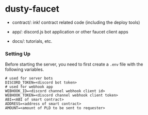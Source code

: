 # dusty-faucet


- contract/: ink! contract related code (including the deploy tools)

- app/: discord.js bot application or other faucet client apps

- docs/: tutorials, etc.

### Setting Up

Before starting the server, you need to first create a `.env` file with the following variables.

```env
# used for server bots
DISCORD_TOKEN=<discord bot token>
# used for webhook app
WEBHOOK_ID=<discord channel webhook client id>
WEBHOOK_TOKEN=<discord channel webhook client token>
ABI=<ABI of smart contract>
ADDRESS=<address of smart contract>
AMOUNT=<amount of PLD to be sent to requester>
```
